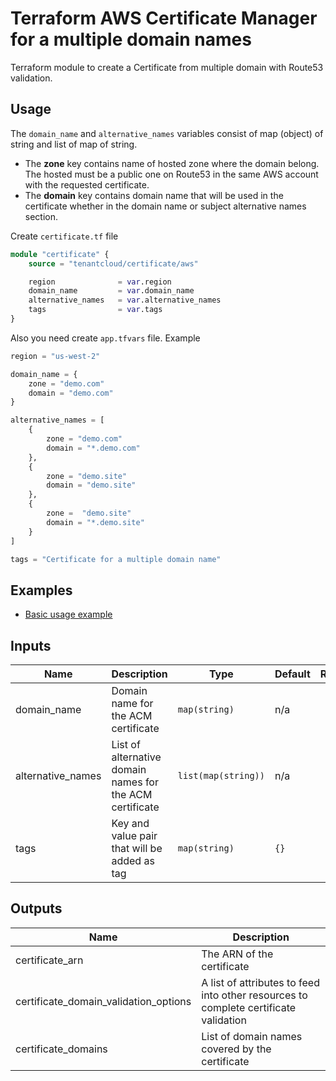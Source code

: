 # Terraform AWS Certificate Manager for a multiple domain names

Terraform module to create a Certificate from multiple domain with Route53 validation.

## Usage

The `domain_name` and `alternative_names` variables consist of map (object) of
string and list of map of string.

- The **zone** key contains name of hosted zone where the domain belong.
The hosted must be a public one on Route53 in the same AWS account with the
requested certificate.
- The **domain** key contains domain name that will be used in the certificate
whether in the domain name or subject alternative names section.

Create `certificate.tf` file

```terraform
module "certificate" {
    source = "tenantcloud/certificate/aws"

    region              = var.region
    domain_name         = var.domain_name
    alternative_names   = var.alternative_names
    tags                = var.tags
}
```

Also you need create `app.tfvars` file. Example

```terraform
region = "us-west-2"

domain_name = {
    zone = "demo.com"
    domain = "demo.com"
}

alternative_names = [
    {
        zone = "demo.com"
        domain = "*.demo.com"
    },
    {
        zone = "demo.site"
        domain = "demo.site"
    },
    {
        zone =  "demo.site"
        domain = "*.demo.site"
    }
]

tags = "Certificate for a multiple domain name"
```

## Examples

- [Basic usage example](./examples/basic/)

## Inputs

| Name | Description | Type | Default | Required |
|------|-------------|------|---------|:--------:|
| domain\_name | Domain name for the ACM certificate | `map(string)` | n/a | yes |
| alternative\_names | List of alternative domain names for the ACM certificate | `list(map(string))` | n/a | yes |
| tags | Key and value pair that will be added as tag | `map(string)` | `{}` | no |

## Outputs

| Name | Description |
|------|-------------|
| certificate\_arn | The ARN of the certificate |
| certificate\_domain\_validation\_options | A list of attributes to feed into other resources to complete certificate validation |
| certificate\_domains | List of domain names covered by the certificate |
